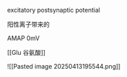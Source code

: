 excitatory postsynaptic potential

阳性离子带来的


AMAP
0mV

[[Glu 谷氨酸]]

![[Pasted image 20250413195544.png]]